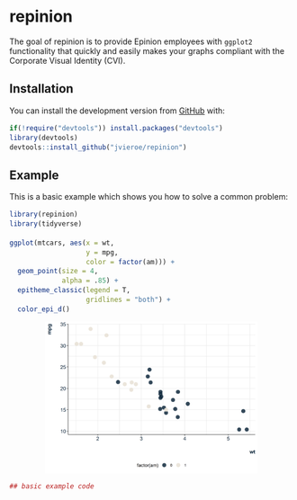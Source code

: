 
<!-- README.md is generated from README.Rmd. Please edit that file -->

# repinion

<!-- badges: start -->

<!-- badges: end -->

The goal of repinion is to provide Epinion employees with `ggplot2`
functionality that quickly and easily makes your graphs compliant with
the Corporate Visual Identity (CVI).

## Installation

You can install the development version from
[GitHub](https://github.com/) with:

``` r
if(!require("devtools")) install.packages("devtools")
library(devtools)
devtools::install_github("jvieroe/repinion")
```

## Example

This is a basic example which shows you how to solve a common problem:

``` r
library(repinion)
library(tidyverse)

ggplot(mtcars, aes(x = wt,
                   y = mpg,
                   color = factor(am))) +
  geom_point(size = 4,
             alpha = .85) +
  epitheme_classic(legend = T,
                   gridlines = "both") +
  color_epi_d()
```

<img src="man/figures/README-example-1.png" width="75%" style="display: block; margin: auto;" />

``` r
## basic example code
```
